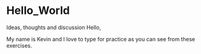 # Hello_World
Ideas, thoughts and discussion
Hello,

My name is Kevin and I love to type for practice as you can see from these exercises.
